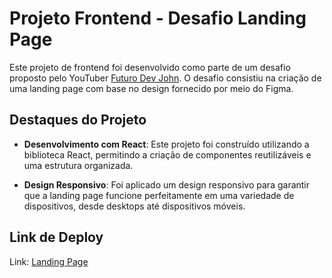 # Projeto Frontend - Desafio Landing Page

Este projeto de frontend foi desenvolvido como parte de um desafio proposto pelo YouTuber <a href="https://www.youtube.com/@futuroDevJohn">Futuro Dev John</a>. O desafio consistiu na criação de uma landing page com base no design fornecido por meio do Figma.

## Destaques do Projeto

- **Desenvolvimento com React**: Este projeto foi construído utilizando a biblioteca React, permitindo a criação de componentes reutilizáveis e uma estrutura organizada.

- **Design Responsivo**: Foi aplicado um design responsivo para garantir que a landing page funcione perfeitamente em uma variedade de dispositivos, desde desktops até dispositivos móveis.

## Link de Deploy

Link: <a href="https://desafio-frontend-devjohn-git-main-viniciusrimes.vercel.app">Landing Page</a>




 
